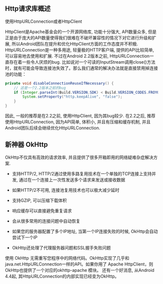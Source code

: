 ## Http请求库概述
使用HttpURLConnection或者HttpClient

HttpClient是Apache基金会的一个开源网络库, 功能十分强大, API数量众多, 但是正是由于庞大的API数量使得我们很难在不破坏兼容性的情况下对它进行升级和扩展, 所以Android团队在提升和优化HttpClient方面的工作态度并不积极.
HttpURLConnection是一种多用途, 轻量极的HTTP客户端, 提供的API比较简单, 可以容易地去使用和扩展. 不过在Android 2.2版本之前, HttpURLConnection一直存在着一些令人厌烦的bug. 比如说对一个可读的InputStream调用close()方法时，就有可能会导致连接池失效了。那么我们通常的解决办法就是直接禁用掉连接池的功能：

```java
private void disableConnectionReuseIfNecessary() {    
    // 这是一个2.2版本之前的bug    
    if (Integer.parseInt(Build.VERSION.SDK) < Build.VERSION_CODES.FROYO) {    
        System.setProperty("http.keepAlive", "false");    
    }    
}
```
因此, 一般的推荐是在2.2之前, 使用HttpClient, 因为其bug较少. 在2.2之后, 推荐使用HttpURLConnection, 因为API简单, 体积小, 并且有压缩和缓存机制, 并且Android团队后续会继续优化HttpURLConnection.


## 新神器 OkHttp

OkHttp不仅具有高效的请求效率, 并且提供了很多开箱即用的网络疑难杂症解决方案.

* 支持HTTP/2, HTTP/2通过使用多路复用技术在一个单独的TCP连接上支持并发, 通过在一个连接上一次性发送多个请求来发送或接收数据

* 如果HTTP/2不可用, 连接池复用技术也可以极大减少延时

* 支持GZIP, 可以压缩下载体积

* 响应缓存可以直接避免重复请求

* 会从很多常用的连接问题中自动恢复

* 如果您的服务器配置了多个IP地址, 当第一个IP连接失败的时候, OkHttp会自动尝试下一个IP

* OkHttp还处理了代理服务器问题和SSL握手失败问题

使用 OkHttp 无需重写您程序中的网络代码。OkHttp实现了几乎和java.net.HttpURLConnection一样的API。如果你用了 Apache HttpClient，则OkHttp也提供了一个对应的okhttp-apache 模块。
还有一个好消息, 从Android 4.4起, 其HttpURLConnection的内部实现已经变为OkHttp。
